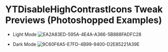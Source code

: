 # YTDisableHighContrastIcons Tweak Previews (Photoshopped Examples)

- Light Mode
![EA2A83ED-595A-4E4A-A366-5B888FADFC28](https://user-images.githubusercontent.com/78001398/169701992-b7181b12-7e0d-400b-8fec-81c2e3dfb2b0.png)

- Dark Mode
![9C60F6A5-E7FD-4B99-9400-D2E85221A39E](https://user-images.githubusercontent.com/78001398/169702057-6032ad8b-6ff0-4689-b555-2dcd85e881cc.png)
